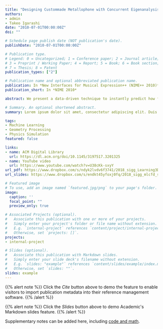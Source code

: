 ```yaml
---
title: "Designing Custommade Metallophone with Concurrent Eigenanalysis"
authors:
- admin
- Takeo Igarashi
date: "2010-07-01T00:00:00Z"
doi: ""

# Schedule page publish date (NOT publication's date).
publishDate: "2010-07-01T00:00:00Z"

# Publication type.
# Legend: 0 = Uncategorized; 1 = Conference paper; 2 = Journal article;
# 3 = Preprint / Working Paper; 4 = Report; 5 = Book; 6 = Book section;
# 7 = Thesis; 8 = Patent
publication_types: ["2"]

# Publication name and optional abbreviated publication name.
publication: In *New Interfaces for Musical Expression++ (NIME++ 2010)*
publication_short: In *NIME 2010*

abstract: We present a data-driven technique to instantly predict how fluid flows around various three-dimensional objects. Such simulation is useful for computational fabrication and engineering, but is usually computationally expensive since it requires solving the Navier-Stokes equation for many time steps. To accelerate the process, we propose a machine learning framework which predicts aerodynamic forces and velocity and pressure fields given a three-dimensional shape input. Handling detailed free-form three-dimensional shapes in a data-driven framework is challenging because machine learning approaches usually require a consistent parametrization of input and output. We present a novel PolyCube maps-based parametrization that can be computed for three-dimensional shapes at interactive rates. This allows us to efficiently learn the nonlinear response of the flow using a Gaussian process regression. We demonstrate the effectiveness of our approach for the interactive design and optimization of a car body.

# Summary. An optional shortened abstract.
summary: Lorem ipsum dolor sit amet, consectetur adipiscing elit. Duis posuere tellus ac convallis placerat. Proin tincidunt magna sed ex sollicitudin condimentum.

tags:
- Machine Learning
- Geometry Processing
- Physics Simulation
featured: false

links:
- name: ACM Digital Library
  url: https://dl.acm.org/doi/10.1145/3197517.3201325
- name: YouTube video
  url: https://www.youtube.com/watch?v=U38cKk-sxyY
url_pdf: https://www.dropbox.com/s/ndyk2lvdv6f3741/2018_sigg_Learning3DAerodynamics.pdf
url_slides: https://www.dropbox.com/s/endkt45yfoxj0fq/2018_sigg_mlcfd_slides.pdf

# Featured image
# To use, add an image named `featured.jpg/png` to your page's folder. 
image:
  caption: ''
  focal_point: ""
  preview_only: true

# Associated Projects (optional).
#   Associate this publication with one or more of your projects.
#   Simply enter your project's folder or file name without extension.
#   E.g. `internal-project` references `content/project/internal-project/index.md`.
#   Otherwise, set `projects: []`.
projects:
- internal-project

# Slides (optional).
#   Associate this publication with Markdown slides.
#   Simply enter your slide deck's filename without extension.
#   E.g. `slides: "example"` references `content/slides/example/index.md`.
#   Otherwise, set `slides: ""`.
slides: example
---
```


{{% alert note %}}
Click the *Cite* button above to demo the feature to enable visitors to import publication metadata into their reference management software.
{{% /alert %}}

{{% alert note %}}
Click the *Slides* button above to demo Academic's Markdown slides feature.
{{% /alert %}}

Supplementary notes can be added here, including [code and math](https://sourcethemes.com/academic/docs/writing-markdown-latex/).

